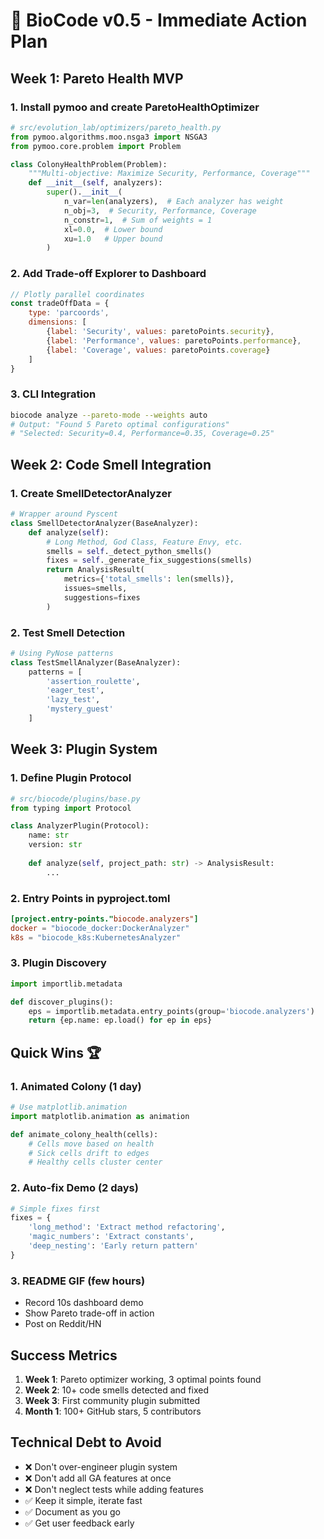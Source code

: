 # 🎯 BioCode v0.5 - Immediate Action Plan

## Week 1: Pareto Health MVP

### 1. Install pymoo and create ParetoHealthOptimizer
```python
# src/evolution_lab/optimizers/pareto_health.py
from pymoo.algorithms.moo.nsga3 import NSGA3
from pymoo.core.problem import Problem

class ColonyHealthProblem(Problem):
    """Multi-objective: Maximize Security, Performance, Coverage"""
    def __init__(self, analyzers):
        super().__init__(
            n_var=len(analyzers),  # Each analyzer has weight
            n_obj=3,  # Security, Performance, Coverage
            n_constr=1,  # Sum of weights = 1
            xl=0.0,  # Lower bound
            xu=1.0   # Upper bound
        )
```

### 2. Add Trade-off Explorer to Dashboard
```javascript
// Plotly parallel coordinates
const tradeOffData = {
    type: 'parcoords',
    dimensions: [
        {label: 'Security', values: paretoPoints.security},
        {label: 'Performance', values: paretoPoints.performance},
        {label: 'Coverage', values: paretoPoints.coverage}
    ]
}
```

### 3. CLI Integration
```bash
biocode analyze --pareto-mode --weights auto
# Output: "Found 5 Pareto optimal configurations"
# "Selected: Security=0.4, Performance=0.35, Coverage=0.25"
```

## Week 2: Code Smell Integration

### 1. Create SmellDetectorAnalyzer
```python
# Wrapper around Pyscent
class SmellDetectorAnalyzer(BaseAnalyzer):
    def analyze(self):
        # Long Method, God Class, Feature Envy, etc.
        smells = self._detect_python_smells()
        fixes = self._generate_fix_suggestions(smells)
        return AnalysisResult(
            metrics={'total_smells': len(smells)},
            issues=smells,
            suggestions=fixes
        )
```

### 2. Test Smell Detection
```python
# Using PyNose patterns
class TestSmellAnalyzer(BaseAnalyzer):
    patterns = [
        'assertion_roulette',
        'eager_test',
        'lazy_test',
        'mystery_guest'
    ]
```

## Week 3: Plugin System

### 1. Define Plugin Protocol
```python
# src/biocode/plugins/base.py
from typing import Protocol

class AnalyzerPlugin(Protocol):
    name: str
    version: str
    
    def analyze(self, project_path: str) -> AnalysisResult:
        ...
```

### 2. Entry Points in pyproject.toml
```toml
[project.entry-points."biocode.analyzers"]
docker = "biocode_docker:DockerAnalyzer"
k8s = "biocode_k8s:KubernetesAnalyzer"
```

### 3. Plugin Discovery
```python
import importlib.metadata

def discover_plugins():
    eps = importlib.metadata.entry_points(group='biocode.analyzers')
    return {ep.name: ep.load() for ep in eps}
```

## Quick Wins 🏆

### 1. Animated Colony (1 day)
```python
# Use matplotlib.animation
import matplotlib.animation as animation

def animate_colony_health(cells):
    # Cells move based on health
    # Sick cells drift to edges
    # Healthy cells cluster center
```

### 2. Auto-fix Demo (2 days)
```python
# Simple fixes first
fixes = {
    'long_method': 'Extract method refactoring',
    'magic_numbers': 'Extract constants',
    'deep_nesting': 'Early return pattern'
}
```

### 3. README GIF (few hours)
- Record 10s dashboard demo
- Show Pareto trade-off in action
- Post on Reddit/HN

## Success Metrics

1. **Week 1**: Pareto optimizer working, 3 optimal points found
2. **Week 2**: 10+ code smells detected and fixed
3. **Week 3**: First community plugin submitted
4. **Month 1**: 100+ GitHub stars, 5 contributors

## Technical Debt to Avoid

- ❌ Don't over-engineer plugin system
- ❌ Don't add all GA features at once
- ❌ Don't neglect tests while adding features
- ✅ Keep it simple, iterate fast
- ✅ Document as you go
- ✅ Get user feedback early